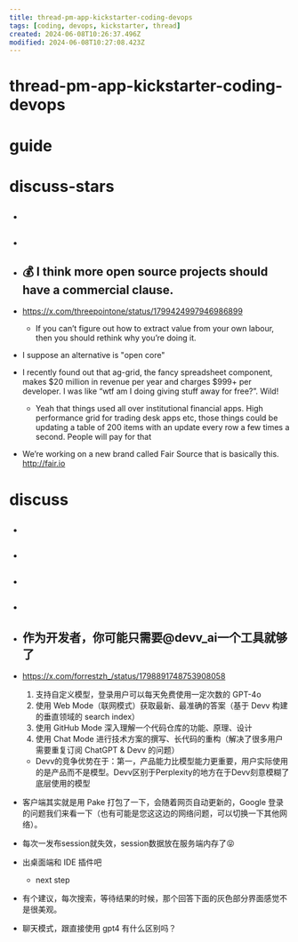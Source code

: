 ```yaml
---
title: thread-pm-app-kickstarter-coding-devops
tags: [coding, devops, kickstarter, thread]
created: 2024-06-08T10:26:37.496Z
modified: 2024-06-08T10:27:08.423Z
---
```


# thread-pm-app-kickstarter-coding-devops

# guide

# discuss-stars
- ## 

- ## 

- ## 💰 I think more open source projects should have a commercial clause. 
- https://x.com/threepointone/status/1799424997946986899
  - If you can’t figure out how to extract value from your own labour, then you should rethink why you’re doing it. 

- I suppose an alternative is "open core"

- I recently found out that ag-grid, the fancy spreadsheet component, makes $20 million in revenue per year and charges $999+ per developer. I was like “wtf am I doing giving stuff away for free?”. Wild!
  - Yeah that things used all over institutional financial apps. High performance grid for trading desk apps etc, those things could be updating a table of 200 items with an update every row a few times a second. People will pay for that

- We’re working on a new brand called Fair Source that is basically this. http://fair.io 
# discuss
- ## 

- ## 

- ## 

- ## 

- ## 作为开发者，你可能只需要@devv_ai一个工具就够了
- https://x.com/forrestzh_/status/1798891748753908058
  1. 支持自定义模型，登录用户可以每天免费使用一定次数的 GPT-4o
  2. 使用 Web Mode（联网模式）获取最新、最准确的答案（基于 Devv 构建的垂直领域的 search index）
  3. 使用 GitHub Mode 深入理解一个代码仓库的功能、原理、设计
  4. 使用 Chat Mode 进行技术方案的撰写、长代码的重构（解决了很多用户需要重复订阅 ChatGPT & Devv 的问题）
  - Devv的竞争优势在于：第一，产品能力比模型能力更重要，用户实际使用的是产品而不是模型。Devv区别于Perplexity的地方在于Devv刻意模糊了底层使用的模型  
- 客户端其实就是用 Pake 打包了一下，会随着网页自动更新的，Google 登录的问题我们来看一下（也有可能是您这这边的网络问题，可以切换一下其他网络）。

- 每次一发布session就失效，session数据放在服务端内存了😝
- 出桌面端和 IDE 插件吧
  - next step
- 有个建议，每次搜索，等待结果的时候，那个回答下面的灰色部分界面感觉不是很美观。
- 聊天模式，跟直接使用 gpt4 有什么区别吗？
